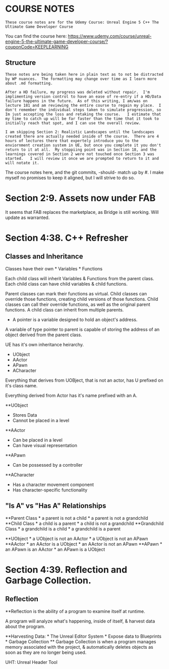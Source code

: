 #	COURSE NOTES
	These course notes are for the Udemy Course: Unreal Engine 5 C++ The Ultimate Game Developer Course

You can find the course here:
https://www.udemy.com/course/unreal-engine-5-the-ultimate-game-developer-course/?couponCode=KEEPLEARNING

##	Structure
	These notes are being taken here in plain text as to not be distracted by WP nuances.  The formatting may change over time as I learn more about .md formatting.

	After a HD failure, my progress was deleted without repair.  I'm implimenting version control to have an ease of re-entry if a HD/Data failure happens in the future.  As of this writing, I am/was on lecture 181 and am reviewing the entire course to regain my place.  I don't remember the individual steps taken to simulate progression, so Im just accepting the loss and retaking the course.   I estimate that my time to catch up will be far faster than the time that it took to initially reach that spot, and I can use the overall review.

	I am skipping Section 2: Realistic Landscapes until the landscapes created there are actually needed inside of the course.  There are 4 hours of lectures there that expertely introduce you to the enviornment creation system in UE, but once you complete it you don't return to it at all.  My stoppiing point was in Section 18, and the learnings covered in Section 2 were not touched once Section 3 was started.   I will review it once we are prompted to return to it and will notate it.

The course notes here, and the git commits, -should- match up by #.  I make myself no promises to keep it aligned, but I will strive to do so.

# Section 2:9. Assets now under FAB

 

It seems that FAB replaces the marketplace, as Bridge is still working.   Will update as warranted.

# Section 4:38.	C++ Refresher
##	Classes and Inheritance

Classes have their own	* Variables
					* Functions

Each child class will inherit Variables & Functions from the parent class.
Each child class can have child variables & child functions.

Parent classes can mark their functions as virtual.  Child classes can override those functions, creating child versions of those functions.
Child classes can call their override functions, as well as the original parent functions.
A child class can inherit from multiple parents.

* A pointer is a variable designed to hold an object's address.

A variable of type pointer to parent is capable of storing the address of an object derived from the parent class.

UE has it's own inheritance heirarchy.
* UObject
* AActor
* APawn
* ACharacter

Everything that derives from UOBject, that is not an actor, has U prefixed on it's class name.

Everything derived from Actor has it's name prefixed with an A.

**UObject
* Stores Data
* Cannot be placed in a level

**AActor
* Can be placed in a level
* Can have visual representation

**APawn
* Can be possessed by a controller

**ACharacter
* Has a character movement component
* Has character-specific functionality

## "Is A" vs "Has A" Relationships

**Parent Class
	* a parent is not a child
	* a parent is not a grandchild
**Child Class
	* a child is a parent
	* a child is not a grandchild
**Grandchild Class
	* a grandchild is a child
	* a grandchild is a parent

**UObject
	* a UObject is not an AActor
	* a UObject is not an APawn
**AActor
	* an AActor is a UObject
	* an AActor is not an APawn
**APawn
	* an APawn is an AActor
	* an APawn is a UObject

# Section 4:39. Reflection and Garbage Collection.

## Reflection

**Reflection is the ability of a program to examine itself at runtime.

A program will analyze what's happening, inside of itself, & harvest data about the program.

**Harvesting Data:
	* The Unreal Editor System
	* Expose data to Blueprints
	* Garbage Collection
** Garbage Collection is when a program manages memory associated with the project, & automatically deletes objects as soon as they are no longer being used.

UHT: Unreal Header Tool





 